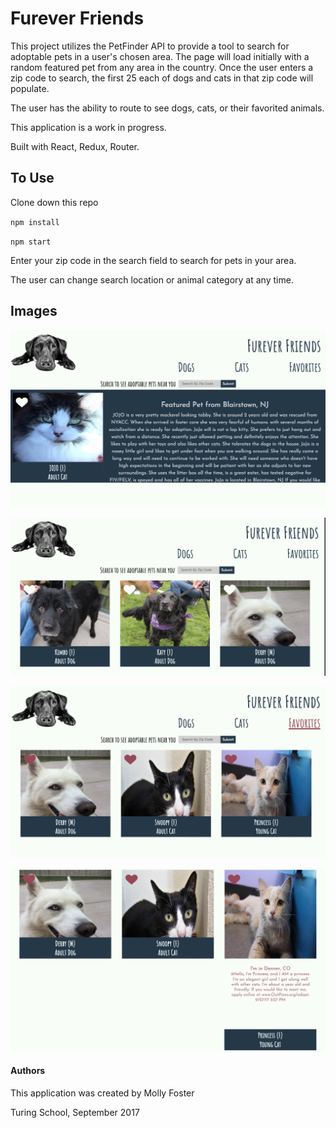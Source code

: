 # Furever Friends

This project utilizes the PetFinder API to provide a tool to search for adoptable pets in a user's chosen area. The page will load initially with a random featured pet from any area in the country. Once the user enters a zip code to search, the first 25 each of dogs and cats in that zip code will populate.

The user has the ability to route to see dogs, cats, or their favorited animals.

This application is a work in progress.

Built with React, Redux, Router.

## To Use

Clone down this repo

`npm install`

`npm start`

Enter your zip code in the search field to search for pets in your area.

The user can change search location or animal category at any time.

## Images
![Landing Page](https://github.com/mollyfoz/FureverFriends/blob/master/src/screenshots/Screen%20Shot%202017-09-28%20at%207.54.16%20PM.png)

![Category Selection](https://github.com/mollyfoz/FureverFriends/blob/master/src/screenshots/Screen%20Shot%202017-09-28%20at%207.54.45%20PM.png)

![Favorited Items](https://github.com/mollyfoz/FureverFriends/blob/master/src/screenshots/Screen%20Shot%202017-09-28%20at%207.55.11%20PM.png)

![Single Pet Hover](https://github.com/mollyfoz/FureverFriends/blob/master/src/screenshots/Screen%20Shot%202017-09-28%20at%207.55.35%20PM.png)

#### Authors
This application was created by Molly Foster


Turing School, September 2017
